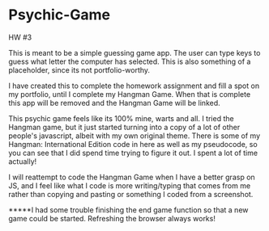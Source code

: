 # Psychic-Game
HW #3

This is meant to be a simple guessing game app. The user can type keys to guess what letter the computer
has selected. This is also something of a placeholder, since its not portfolio-worthy.

I have created this to complete the homework assignment and fill a spot on my portfolio, until
I complete my Hangman Game. When that is complete this app will be removed and the Hangman Game will be linked.

This psychic game feels like its 100% mine, warts and all. I tried the Hangman game, but it just started turning into a copy of
a lot of other people's javascript, albeit with my own original theme. There is some of my Hangman: International Edition code in here as well as my pseudocode, so you can see that I did spend time trying to figure it out. I spent a lot of time actually!

I will reattempt to code the Hangman Game when I have a better grasp on JS, and I feel like what I code is more writing/typing that comes from me rather than copying and pasting or something I coded from a screenshot. 

*****I had some trouble finishing the end game function so that a new game could be started. Refreshing the browser always works!